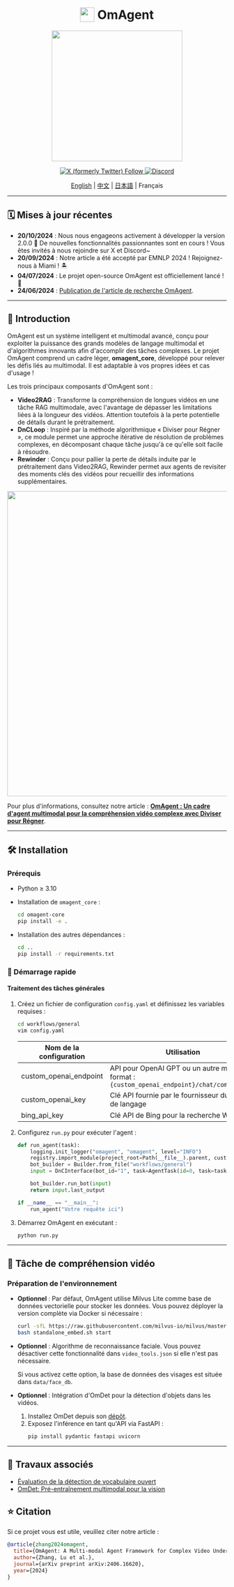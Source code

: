 <div align="center">
    <h1> <img src="docs/images/logo.png" height=33 align="texttop"> OmAgent</h1>
</div>

<p align="center">
  <img src="docs/images/icon.png" width="300"/>
</p>

<p align="center">
  <a href="https://twitter.com/intent/follow?screen_name=OmAI_lab" target="_blank">
    <img alt="X (formerly Twitter) Follow" src="https://img.shields.io/twitter/follow/OmAI_lab">
  </a>
  <a href="https://discord.gg/9JfTJ7bk" target="_blank">
    <img alt="Discord" src="https://img.shields.io/discord/1296666215548321822?style=flat&logo=discord">
  </a>
</p>

<p align="center">
    <a href="README.md">English</a> | <a href="README_ZH.md">中文</a> | <a href="README_JP.md">日本語</a> | <a>Français</a>
</p>

---

## 🗓️ Mises à jour récentes
* **20/10/2024** : Nous nous engageons activement à développer la version 2.0.0 🚧 De nouvelles fonctionnalités passionnantes sont en cours ! Vous êtes invités à nous rejoindre sur X et Discord~
* **20/09/2024** : Notre article a été accepté par EMNLP 2024 ! Rejoignez-nous à Miami ! 🏝
* **04/07/2024** : Le projet open-source OmAgent est officiellement lancé ! 🎉
* **24/06/2024** : [Publication de l'article de recherche OmAgent](https://arxiv.org/abs/2406.16620).

---

## 📖 Introduction

OmAgent est un système intelligent et multimodal avancé, conçu pour exploiter la puissance des grands modèles de langage multimodal et d'algorithmes innovants afin d'accomplir des tâches complexes. Le projet OmAgent comprend un cadre léger, **omagent_core**, développé pour relever les défis liés au multimodal. Il est adaptable à vos propres idées et cas d'usage !

Les trois principaux composants d'OmAgent sont :  
- **Video2RAG** : Transforme la compréhension de longues vidéos en une tâche RAG multimodale, avec l'avantage de dépasser les limitations liées à la longueur des vidéos. Attention toutefois à la perte potentielle de détails durant le prétraitement.
- **DnCLoop** : Inspiré par la méthode algorithmique « Diviser pour Régner », ce module permet une approche itérative de résolution de problèmes complexes, en décomposant chaque tâche jusqu'à ce qu'elle soit facile à résoudre.
- **Rewinder** : Conçu pour pallier la perte de détails induite par le prétraitement dans Video2RAG, Rewinder permet aux agents de revisiter des moments clés des vidéos pour recueillir des informations supplémentaires.

<p align="center">
  <img src="docs/images/OmAgent.png" width="700"/>
</p>

Pour plus d'informations, consultez notre article : **[OmAgent : Un cadre d'agent multimodal pour la compréhension vidéo complexe avec Diviser pour Régner](https://arxiv.org/abs/2406.16620)**.

---

## 🛠️ Installation

### Prérequis

- Python ≥ 3.10
- Installation de `omagent_core` :
  ```bash
  cd omagent-core
  pip install -e .
  ```

- Installation des autres dépendances :
  ```bash
  cd ..
  pip install -r requirements.txt
  ```

### 🚀 Démarrage rapide

#### Traitement des tâches générales

1. Créez un fichier de configuration `config.yaml` et définissez les variables requises :
   ```bash
   cd workflows/general
   vim config.yaml
   ```

   | Nom de la configuration   | Utilisation                                                                                       |
   |---------------------------|---------------------------------------------------------------------------------------------------|
   | custom_openai_endpoint     | API pour OpenAI GPT ou un autre modèle, format : `{custom_openai_endpoint}/chat/completions`       |
   | custom_openai_key          | Clé API fournie par le fournisseur du modèle de langage                                            |
   | bing_api_key               | Clé API de Bing pour la recherche Web                                                              |

2. Configurez `run.py` pour exécuter l'agent :
   ```python
   def run_agent(task):
       logging.init_logger("omagent", "omagent", level="INFO")
       registry.import_module(project_root=Path(__file__).parent, custom=["./engine"])
       bot_builder = Builder.from_file("workflows/general")
       input = DnCInterface(bot_id="1", task=AgentTask(id=0, task=task))
   
       bot_builder.run_bot(input)
       return input.last_output
   
   if __name__ == "__main__":
       run_agent("Votre requête ici")
   ```

3. Démarrez OmAgent en exécutant :
   ```bash
   python run.py
   ```

---

## 🧠 Tâche de compréhension vidéo

### Préparation de l'environnement

- **Optionnel** : Par défaut, OmAgent utilise Milvus Lite comme base de données vectorielle pour stocker les données. Vous pouvez déployer la version complète via Docker si nécessaire :
  ```bash
  curl -sfL https://raw.githubusercontent.com/milvus-io/milvus/master/scripts/standalone_embed.sh -o standalone_embed.sh
  bash standalone_embed.sh start
  ```

- **Optionnel** : Algorithme de reconnaissance faciale. Vous pouvez désactiver cette fonctionnalité dans `video_tools.json` si elle n'est pas nécessaire.
  
  Si vous activez cette option, la base de données des visages est située dans `data/face_db`.

- **Optionnel** : Intégration d'OmDet pour la détection d'objets dans les vidéos.
  
  1. Installez OmDet depuis son [dépôt](https://github.com/om-ai-lab/OmDet).
  2. Exposez l'inférence en tant qu'API via FastAPI :
     ```python
     pip install pydantic fastapi uvicorn
     ```

---

## 🔗 Travaux associés
- [Évaluation de la détection de vocabulaire ouvert](https://arxiv.org/abs/2308.13177)  
- [OmDet: Pré-entraînement multimodal pour la vision](https://ietresearch.onlinelibrary.wiley.com/doi/full/10.1049/cvi2.12268)

## ⭐️ Citation

Si ce projet vous est utile, veuillez citer notre article :
```bibtex
@article{zhang2024omagent,
  title={OmAgent: A Multi-modal Agent Framework for Complex Video Understanding with Task Divide-and-Conquer},
  author={Zhang, Lu et al.},
  journal={arXiv preprint arXiv:2406.16620},
  year={2024}
}
```
